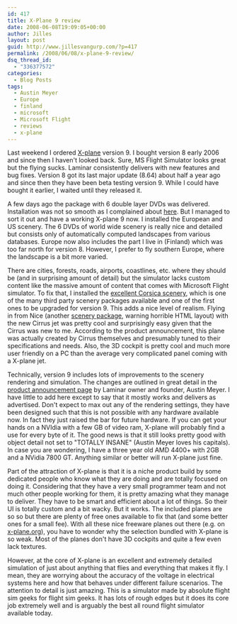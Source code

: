 ```yaml
---
id: 417
title: X-Plane 9 review
date: 2008-06-08T19:09:05+00:00
author: Jilles
layout: post
guid: http://www.jillesvangurp.com/?p=417
permalink: /2008/06/08/x-plane-9-review/
dsq_thread_id:
  - "336377572"
categories:
  - Blog Posts
tags:
  - Austin Meyer
  - Europe
  - finland
  - microsoft
  - Microsoft Flight
  - reviews
  - x-plane
---
```

Last weekend I ordered <a href="http://x-plane.com">X-plane</a> version 9. I bought version 8 early 2006 and since then I haven't looked back. Sure, MS Flight Simulator looks great but the flying sucks. Laminar consistently delivers with new features and bug fixes. Version 8 got its last major update (8.64) about half a year ago and since then they have been beta testing version 9. While I could have bought it earlier, I waited until they released it.

A few days ago the package with 6 double layer DVDs was delivered. Installation was not so smooth as I complained about <a href="http://xplanescenery.blogspot.com/2008/06/installer-chaos.html">here</a>. But I managed to sort it out and have a working X-plane 9 now. I installed the European and US scenery. The 6 DVDs of world wide scenery is really nice and detailed but consists only of automatically computed landscapes from various databases. Europe now also includes the part I live in (Finland) which was too far north for version 8. However, I prefer to fly southern Europe, where the landscape is a bit more varied.

There are cities, forests, roads, airports, coastlines, etc. where they should be (and in surprising amount of detail) but the simulator lacks custom content like the massive amount of content that comes with Microsoft Flight simulator. To fix that, I installed the <a href="http://home.scarlet.be/~thdamman/xplane/scenery.htm">excellent Corsica scenery</a>, which is one of the many third party scenery packages available and one of the first ones to be upgraded for version 9. This adds a nice level of realism. Flying in from Nice (another <a href="http://teamskydream.free.fr/m-fly/index.html">scenery package</a>, warning horrible HTML layout) with the new Cirrus jet was pretty cool and surprisingly easy given that the Cirrus was new to me. According to the product announcement, this plane was actually created by Cirrus themselves and presumably tuned to their specifications and needs. Also, the 3D cockpit is pretty cool and much more user friendly on a PC than the average very complicated panel coming with a X-plane jet.

Technically, version 9 includes lots of improvements to the scenery rendering and simulation. The changes are outlined in great detail in the <a href="http://x-plane.com">product announcement page</a> by Laminar owner and founder, Austin Meyer. I have little to add here except to say that it mostly works and delivers as advertised. Don't expect to max out any of the rendering settings, they have been designed such that this is not possible with any hardware available now. In fact they just raised the bar for future hardware. If you can get your hands on a NVIdia with a few GB of video ram, X-plane will probably find a use for every byte of it. The good news is that it still looks pretty good with object detail not set to "TOTALLY INSANE" (Austin Meyer loves his capitals). In case you are wondering, I have a three year old AMD 4400+ with 2GB and a NVidia 7800 GT. Anything similar or better will run X-plane just fine.

Part of the attraction of X-plane is that it is a niche product build by some dedicated people who know what they are doing and are totally focused on doing it. Considering that they have a very small programmer team and not much other people working for them, it is pretty amazing what they manage to deliver. They have to be smart and efficient about a lot of things. So their UI is totally custom and a bit wacky. But it works. The included planes are so so but there are plenty of free ones available to fix that (and some better ones for a small fee). With all these nice freeware planes out there (e.g. on <a href="Europe now also includes the part I live in (Finland) which was too far north for version 8. However, I prefer to fly southern Europe, where the landscape is a bit more varied. ">x-plane.org</a>), you have to wonder why the selection bundled with X-plane is so weak. Most of the planes don't have 3D cockpits and quite a few even lack textures.

However, at the core of X-plane is an excellent and extremely detailed simulation of just about anything that flies and everything that makes it fly. I mean, they are worrying about the accuracy of the voltage in electrical systems here and how that behaves under different failure scenarios. The attention to detail is just amazing. This is a simulator made by absolute flight sim geeks for flight sim geeks. It has lots of rough edges but it does its core job extremely well and is arguably the best all round flight simulator available today.